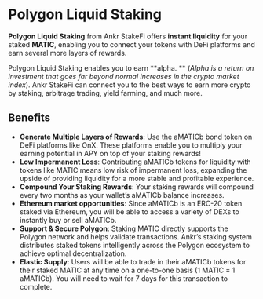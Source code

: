 # Polygon Liquid Staking

**Polygon Liquid Staking** from Ankr StakeFi offers **instant liquidity** for your staked **MATIC**, enabling you to connect your tokens with DeFi platforms and earn several more layers of rewards.

Polygon Liquid Staking enables you to earn **alpha. ** (_Alpha is a return on investment that goes far beyond normal increases in the crypto market index_). Ankr StakeFi can connect you to the best ways to earn more crypto by staking, arbitrage trading, yield farming, and much more.

## **Benefits**

* **Generate Multiple Layers of Rewards**: Use the aMATICb bond token on DeFi platforms like OnX. These platforms enable you to multiply your earning potential in APY on top of your staking rewards!
* **Low Impermanent Loss**: Contributing aMATICb tokens for liquidity with tokens like MATIC means low risk of impermanent loss, expanding the upside of providing liquidity for a more stable and profitable experience.
* **Compound Your Staking Rewards**: Your staking rewards will compound every two months as your wallet’s aMATICb balance increases.
* **Ethereum market opportunities**: Since aMATICb is an ERC-20 token staked via Ethereum,  you will be able to access a variety of DEXs to instantly buy or sell aMATICb.
* **Support & Secure Polygon**: Staking MATIC directly supports the Polygon network and helps validate transactions. Ankr’s staking system distributes staked tokens intelligently across the Polygon ecosystem to achieve optimal decentralization.
* **Elastic Supply**: Users will be able to trade in their aMATICb tokens for their staked MATIC at any time on a one-to-one basis (1 MATIC = 1 aMATICb). You will need to wait for 7 days for this transaction to complete.

